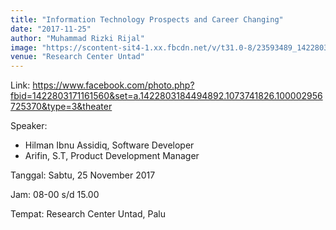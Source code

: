 ```yaml
---
title: "Information Technology Prospects and Career Changing"
date: "2017-11-25"
author: "Muhammad Rizki Rijal"
image: "https://scontent-sit4-1.xx.fbcdn.net/v/t31.0-8/23593489_1422803171161560_925466670069764105_o.jpg?_nc_eui2=v1%3AAeGarPs7Bweic9LfzU80GJUcf3z10pD4b7fM6ZnkaQ-r2LQZTbyOMEwhFmje-pzsTVmWe28A0p_K-tiPZ3ZiRFOvqsGT0ECkrrWYkCksx-RuNg&oh=f43707ab185fc9b725a33532f9783364&oe=5A9FDD5A"
venue: "Research Center Untad"
---
```


Link: https://www.facebook.com/photo.php?fbid=1422803171161560&set=a.1422803184494892.1073741826.100002956725370&type=3&theater

Speaker:
- Hilman Ibnu Assidiq, Software Developer
- Arifin, S.T, Product Development Manager

Tanggal: Sabtu, 25 November 2017

Jam: 08-00 s/d 15.00

Tempat: Research Center Untad, Palu
